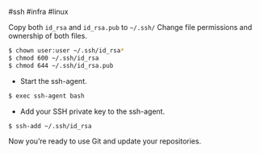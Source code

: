 #ssh #infra #linux 

Copy both `id_rsa` and `id_rsa.pub` to `~/.ssh/`
Change file permissions and ownership of both files.

```bash
$ chown user:user ~/.ssh/id_rsa*
$ chmod 600 ~/.ssh/id_rsa
$ chmod 644 ~/.ssh/id_rsa.pub
```

- Start the ssh-agent.

```bash
$ exec ssh-agent bash
```

- Add your SSH private key to the ssh-agent.

```bash
$ ssh-add ~/.ssh/id_rsa
```

Now you’re ready to use Git and update your repositories.